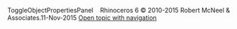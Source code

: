 ---
---

ToggleObjectPropertiesPanel&#160;
&#160;
Rhinoceros 6 © 2010-2015 Robert McNeel &amp; Associates.11-Nov-2015
 [Open topic with navigation](toggleobjectpropertiespanel.html) 

